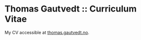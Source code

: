 # Thomas Gautvedt :: Curriculum Vitae

My CV accessible at [thomas.gautvedt.no](http://thomas.gautvedt.no).

